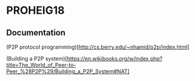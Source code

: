 
# PROHEIG18

## Documentation

(P2P protocol programming)[http://cs.berry.edu/~nhamid/p2p/index.html]

(Building a P2P system)[https://en.wikibooks.org/w/index.php?title=The_World_of_Peer-to-Peer_%28P2P%29/Building_a_P2P_System#NAT]

